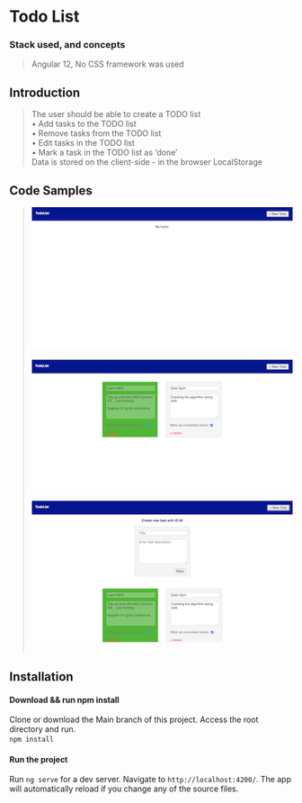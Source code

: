 # Todo List
### Stack used, and concepts
> Angular 12,
  No CSS framework was used
## Introduction

> The user should be able to create a TODO list <br/>
•	Add tasks to the TODO list <br/>
•	Remove tasks from the TODO list<br/>
•	Edit tasks in the TODO list<br/>
•	Mark a task in the TODO list as ‘done’<br/>
Data is stored on the client-side - in the browser LocalStorage

## Code Samples

> ![ScreenShot](/screenshots/1-no-entry.png) <br><br>
 ![ScreenShot](/screenshots/2-entries.png) <br><br>
 ![ScreenShot](/screenshots/3-add-todo.png) <br><br>

## Installation

> 
#### Download && run npm install
Clone or download the Main branch of this project. Access the root directory and run.  <br>
`npm install`       
>
#### Run the project
Run `ng serve` for a dev server. Navigate to `http://localhost:4200/`. The app will automatically reload if you change any of the source files.